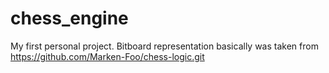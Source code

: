 # chess_engine
My first personal project.
Bitboard representation basically was taken from https://github.com/Marken-Foo/chess-logic.git
